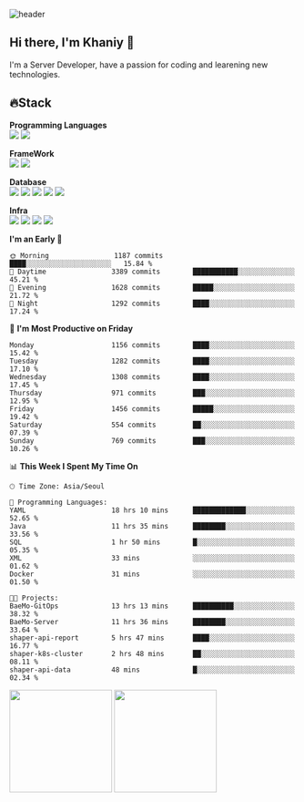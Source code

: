 ![header](https://capsule-render.vercel.app/api?type=soft&text=Welcome!&color=auto&height=200&section=header&fontSize=70)

## Hi there, I'm Khaniy 👋
I'm a Server Developer, have a passion for coding and learening new technologies.
<!-- <br> 📫 Email : kangh1596@gmail.com 
<br> 📝 Blog  : khan03.tistory.com/
<br> <img src="https://img.shields.io/badge/Email-222222?style=for-the-badge&logo=Gmail&logoColor=white">
<br> <img src="https://img.shields.io/badge/Blog -222222?style=for-the-badge&logo=Tistory&logoColor=white">
[hank0302's Blog](https://khan03.tistory.com/)
-->
## 🔥Stack 

**Programming Languages** <br>
 <img src="https://img.shields.io/badge/JAVA-E6522C?style=for-the-badge&logo=Java&logoColor=white">
 <img src="https://img.shields.io/badge/Python-3776AB?style=for-the-badge&logo=python&logoColor=white">

**FrameWork** <br>
<img src="https://img.shields.io/badge/SpringBoot-6DB33F?style=for-the-badge&logo=SpringBoot&logoColor=white">
<img src="https://img.shields.io/badge/FastAPI-009688?style=for-the-badge&logo=FastAPI&logoColor=white">

**Database** <br>
<img src="https://img.shields.io/badge/MySQL-4479A1?style=for-the-badge&logo=MySQL&logoColor=white">
<img src="https://img.shields.io/badge/MariaDB-003545?style=for-the-badge&logo=MariaDB&logoColor=white">
<img src="https://img.shields.io/badge/MongoDB-47A248?style=for-the-badge&logo=MongoDB&logoColor=white">
<img src="https://img.shields.io/badge/Redis-DC382D?style=for-the-badge&logo=Redis&logoColor=white">
<img src="https://img.shields.io/badge/PostgreSQL-4169E1?style=for-the-badge&logo=PostgreSQL&logoColor=white">

**Infra** <br>
<img src="https://img.shields.io/badge/Docker-2496ED?style=for-the-badge&logo=Docker&logoColor=white">
<img src="https://img.shields.io/badge/Kubernetes-326CE5?style=for-the-badge&logo=Kubernetes&logoColor=white">
<img src="https://img.shields.io/badge/Prometheus-E6522C?style=for-the-badge&logo=prometheus&logoColor=white">
<img src="https://img.shields.io/badge/Grafana-F46800?style=for-the-badge&logo=grafana&logoColor=white">

<!--START_SECTION:waka-->
**I'm an Early 🐤** 

```text
🌞 Morning                1187 commits        ████░░░░░░░░░░░░░░░░░░░░░   15.84 % 
🌆 Daytime                3389 commits        ███████████░░░░░░░░░░░░░░   45.21 % 
🌃 Evening                1628 commits        █████░░░░░░░░░░░░░░░░░░░░   21.72 % 
🌙 Night                  1292 commits        ████░░░░░░░░░░░░░░░░░░░░░   17.24 % 
```
📅 **I'm Most Productive on Friday** 

```text
Monday                   1156 commits        ████░░░░░░░░░░░░░░░░░░░░░   15.42 % 
Tuesday                  1282 commits        ████░░░░░░░░░░░░░░░░░░░░░   17.10 % 
Wednesday                1308 commits        ████░░░░░░░░░░░░░░░░░░░░░   17.45 % 
Thursday                 971 commits         ███░░░░░░░░░░░░░░░░░░░░░░   12.95 % 
Friday                   1456 commits        █████░░░░░░░░░░░░░░░░░░░░   19.42 % 
Saturday                 554 commits         ██░░░░░░░░░░░░░░░░░░░░░░░   07.39 % 
Sunday                   769 commits         ███░░░░░░░░░░░░░░░░░░░░░░   10.26 % 
```


📊 **This Week I Spent My Time On** 

```text
🕑︎ Time Zone: Asia/Seoul

💬 Programming Languages: 
YAML                     18 hrs 10 mins      █████████████░░░░░░░░░░░░   52.65 % 
Java                     11 hrs 35 mins      ████████░░░░░░░░░░░░░░░░░   33.56 % 
SQL                      1 hr 50 mins        █░░░░░░░░░░░░░░░░░░░░░░░░   05.35 % 
XML                      33 mins             ░░░░░░░░░░░░░░░░░░░░░░░░░   01.62 % 
Docker                   31 mins             ░░░░░░░░░░░░░░░░░░░░░░░░░   01.50 % 

🐱‍💻 Projects: 
BaeMo-GitOps             13 hrs 13 mins      ██████████░░░░░░░░░░░░░░░   38.32 % 
BaeMo-Server             11 hrs 36 mins      ████████░░░░░░░░░░░░░░░░░   33.64 % 
shaper-api-report        5 hrs 47 mins       ████░░░░░░░░░░░░░░░░░░░░░   16.77 % 
shaper-k8s-cluster       2 hrs 48 mins       ██░░░░░░░░░░░░░░░░░░░░░░░   08.11 % 
shaper-api-data          48 mins             █░░░░░░░░░░░░░░░░░░░░░░░░   02.34 % 
```


<!--END_SECTION:waka-->
<p>
  <img height="180em" src="https://github-readme-stats-khaniys-projects.vercel.app/api?username=khaniy&show_icons=true&include_all_commits=true&theme=dracula">
  <img height="180em" src="https://github-readme-stats-khaniys-projects.vercel.app/api/top-langs?username=khaniy&layout=compact&theme=dracula">
</p>

